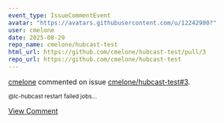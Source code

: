 ```yaml
---
event_type: IssueCommentEvent
avatar: "https://avatars.githubusercontent.com/u/12242980?"
user: cmelone
date: 2025-08-29
repo_name: cmelone/hubcast-test
html_url: https://github.com/cmelone/hubcast-test/pull/3
repo_url: https://github.com/cmelone/hubcast-test
---
```


<a href='https://github.com/cmelone' target='_blank'>cmelone</a> commented on issue <a href='https://github.com/cmelone/hubcast-test/pull/3' target='_blank'>cmelone/hubcast-test#3</a>.

<small>@lc-hubcast restart failed jobs...</small>

<a href='https://github.com/cmelone/hubcast-test/pull/3' target='_blank'>View Comment</a>